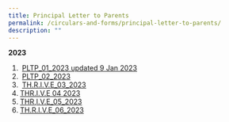 ```yaml
---
title: Principal Letter to Parents
permalink: /circulars-and-forms/principal-letter-to-parents/
description: ""
---
```

**2023**  

1. &nbsp;[PLTP_01_2023 updated 9 Jan 2023](/files/PLTP_01_2023%20updated%209%20Jan%202023.pdf)  
2. &nbsp;[PLTP_02_2023](/files/PLTP_02_2023.pdf) 
3. &nbsp;[TH.R.I.V.E_03_2023](/files/THRIVE_03_2023.pdf)
4. [THR.I.V.E 04 2023](/files/thrive_04_2023.pdf)
5. [THR,I.V.E_05_2023](/files/thrive_05_2023.pdf)
6. [TH.R.I.V.E_06_2023](/files/thrive_06_2023.pdf)
